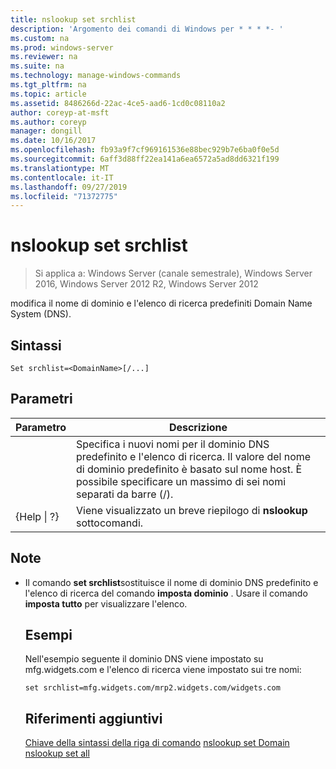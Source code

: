 ```yaml
---
title: nslookup set srchlist
description: 'Argomento dei comandi di Windows per * * * *- '
ms.custom: na
ms.prod: windows-server
ms.reviewer: na
ms.suite: na
ms.technology: manage-windows-commands
ms.tgt_pltfrm: na
ms.topic: article
ms.assetid: 8486266d-22ac-4ce5-aad6-1cd0c08110a2
author: coreyp-at-msft
ms.author: coreyp
manager: dongill
ms.date: 10/16/2017
ms.openlocfilehash: fb93a9f7cf969161536e88bec929b7e6ba0f0e5d
ms.sourcegitcommit: 6aff3d88ff22ea141a6ea6572a5ad8dd6321f199
ms.translationtype: MT
ms.contentlocale: it-IT
ms.lasthandoff: 09/27/2019
ms.locfileid: "71372775"
---
```

# <a name="nslookup-set-srchlist"></a>nslookup set srchlist

>Si applica a: Windows Server (canale semestrale), Windows Server 2016, Windows Server 2012 R2, Windows Server 2012

modifica il nome di dominio e l'elenco di ricerca predefiniti Domain Name System (DNS).

## <a name="syntax"></a>Sintassi
```
Set srchlist=<DomainName>[/...]
```
## <a name="parameters"></a>Parametri

|    Parametro    |                                                                                        Descrizione                                                                                        |
|-----------------|-------------------------------------------------------------------------------------------------------------------------------------------------------------------------------------------|
|  <DomainName>   | Specifica i nuovi nomi per il dominio DNS predefinito e l'elenco di ricerca. Il valore del nome di dominio predefinito è basato sul nome host. È possibile specificare un massimo di sei nomi separati da barre (/). |
| {Help &#124; ?} |                                                                   Viene visualizzato un breve riepilogo di **nslookup** sottocomandi.                                                                   |

## <a name="remarks"></a>Note
- Il comando **set srchlist**sostituisce il nome di dominio DNS predefinito e l'elenco di ricerca del comando **imposta dominio** . Usare il comando **imposta tutto** per visualizzare l'elenco.
  ## <a name="BKMK_examples"></a>Esempi
  Nell'esempio seguente il dominio DNS viene impostato su mfg.widgets.com e l'elenco di ricerca viene impostato sui tre nomi:
  ```
  set srchlist=mfg.widgets.com/mrp2.widgets.com/widgets.com
  ```
  ## <a name="additional-references"></a>Riferimenti aggiuntivi
  [Chiave della sintassi della riga di comando](command-line-syntax-key.md)
  [nslookup set Domain](nslookup-set-domain.md)
  [nslookup set all](nslookup-set-all.md)
